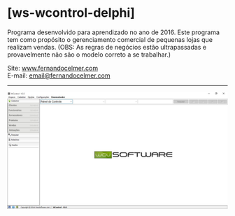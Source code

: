 # [ws-wcontrol-delphi]

Programa desenvolvido para aprendizado no ano de 2016. Este programa tem como propósito o gerenciamento comercial de pequenas lojas que realizam vendas. (OBS: As regras de negócios estão ultrapassadas e provavelmente não são o modelo correto a se trabalhar.)

Site: www.fernandocelmer.com
</br>
E-mail: email@fernandocelmer.com
________________________________
<p>
<img src="https://github.com/FernandoCelmer/ws-wcontrol-delphi/blob/master/Design/Screns/ws-wcontrol-v25-02.jpg?raw=true"/>
